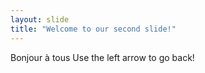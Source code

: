 ```yaml
---
layout: slide
title: "Welcome to our second slide!"
---
```

Bonjour à tous
Use the left arrow to go back!
